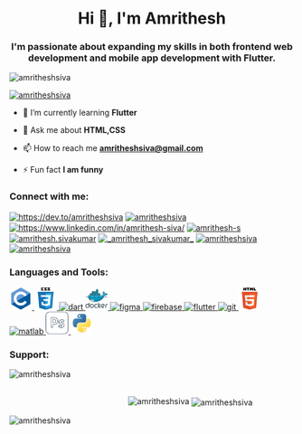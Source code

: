 <h1 align="center">Hi 👋, I'm Amrithesh</h1>
<h3 align="center">I'm passionate about expanding my skills in both frontend web development and mobile app development with Flutter.</h3>

<p align="left"> <img src="https://komarev.com/ghpvc/?username=amritheshsiva&label=Profile%20views&color=0e75b6&style=flat" alt="amritheshsiva" /> </p>


<p align="left"> <a href="https://twitter.com/amritheshsiva" target="blank"><img src="https://img.shields.io/twitter/follow/amritheshsiva?logo=twitter&style=for-the-badge" alt="amritheshsiva" /></a> </p>

- 🌱 I’m currently learning **Flutter**

- 💬 Ask me about **HTML,CSS**

- 📫 How to reach me **amritheshsiva@gmail.com**

- ⚡ Fun fact **I am funny**

<h3 align="left">Connect with me:</h3>
<p align="left">
<a href="https://dev.to/https://dev.to/amritheshsiva" target="blank"><img align="center" src="https://raw.githubusercontent.com/rahuldkjain/github-profile-readme-generator/master/src/images/icons/Social/devto.svg" alt="https://dev.to/amritheshsiva" height="30" width="40" /></a>
<a href="https://twitter.com/amritheshsiva" target="blank"><img align="center" src="https://raw.githubusercontent.com/rahuldkjain/github-profile-readme-generator/master/src/images/icons/Social/twitter.svg" alt="amritheshsiva" height="30" width="40" /></a>
<a href="https://linkedin.com/in/https://www.linkedin.com/in/amrithesh-siva/" target="blank"><img align="center" src="https://raw.githubusercontent.com/rahuldkjain/github-profile-readme-generator/master/src/images/icons/Social/linked-in-alt.svg" alt="https://www.linkedin.com/in/amrithesh-siva/" height="30" width="40" /></a>
<a href="https://stackoverflow.com/users/amrithesh-s" target="blank"><img align="center" src="https://raw.githubusercontent.com/rahuldkjain/github-profile-readme-generator/master/src/images/icons/Social/stack-overflow.svg" alt="amrithesh-s" height="30" width="40" /></a>
<a href="https://fb.com/amrithesh.sivakumar" target="blank"><img align="center" src="https://raw.githubusercontent.com/rahuldkjain/github-profile-readme-generator/master/src/images/icons/Social/facebook.svg" alt="amrithesh.sivakumar" height="30" width="40" /></a>
<a href="https://instagram.com/_amrithesh_sivakumar_" target="blank"><img align="center" src="https://raw.githubusercontent.com/rahuldkjain/github-profile-readme-generator/master/src/images/icons/Social/instagram.svg" alt="_amrithesh_sivakumar_" height="30" width="40" /></a>
<a href="https://www.hackerrank.com/amritheshsiva" target="blank"><img align="center" src="https://raw.githubusercontent.com/rahuldkjain/github-profile-readme-generator/master/src/images/icons/Social/hackerrank.svg" alt="amritheshsiva" height="30" width="40" /></a>
<a href="https://www.leetcode.com/amritheshsiva" target="blank"><img align="center" src="https://raw.githubusercontent.com/rahuldkjain/github-profile-readme-generator/master/src/images/icons/Social/leet-code.svg" alt="amritheshsiva" height="30" width="40" /></a>
</p>

<h3 align="left">Languages and Tools:</h3>
<p align="left"> <a href="https://www.cprogramming.com/" target="_blank" rel="noreferrer"> <img src="https://raw.githubusercontent.com/devicons/devicon/master/icons/c/c-original.svg" alt="c" width="40" height="40"/> </a> <a href="https://www.w3schools.com/css/" target="_blank" rel="noreferrer"> <img src="https://raw.githubusercontent.com/devicons/devicon/master/icons/css3/css3-original-wordmark.svg" alt="css3" width="40" height="40"/> </a> <a href="https://dart.dev" target="_blank" rel="noreferrer"> <img src="https://www.vectorlogo.zone/logos/dartlang/dartlang-icon.svg" alt="dart" width="40" height="40"/> </a> <a href="https://www.docker.com/" target="_blank" rel="noreferrer"> <img src="https://raw.githubusercontent.com/devicons/devicon/master/icons/docker/docker-original-wordmark.svg" alt="docker" width="40" height="40"/> </a> <a href="https://www.figma.com/" target="_blank" rel="noreferrer"> <img src="https://www.vectorlogo.zone/logos/figma/figma-icon.svg" alt="figma" width="40" height="40"/> </a> <a href="https://firebase.google.com/" target="_blank" rel="noreferrer"> <img src="https://www.vectorlogo.zone/logos/firebase/firebase-icon.svg" alt="firebase" width="40" height="40"/> </a> <a href="https://flutter.dev" target="_blank" rel="noreferrer"> <img src="https://www.vectorlogo.zone/logos/flutterio/flutterio-icon.svg" alt="flutter" width="40" height="40"/> </a> <a href="https://git-scm.com/" target="_blank" rel="noreferrer"> <img src="https://www.vectorlogo.zone/logos/git-scm/git-scm-icon.svg" alt="git" width="40" height="40"/> </a> <a href="https://www.w3.org/html/" target="_blank" rel="noreferrer"> <img src="https://raw.githubusercontent.com/devicons/devicon/master/icons/html5/html5-original-wordmark.svg" alt="html5" width="40" height="40"/> </a> <a href="https://www.mathworks.com/" target="_blank" rel="noreferrer"> <img src="https://upload.wikimedia.org/wikipedia/commons/2/21/Matlab_Logo.png" alt="matlab" width="40" height="40"/> </a> <a href="https://www.photoshop.com/en" target="_blank" rel="noreferrer"> <img src="https://raw.githubusercontent.com/devicons/devicon/master/icons/photoshop/photoshop-line.svg" alt="photoshop" width="40" height="40"/> </a> <a href="https://www.python.org" target="_blank" rel="noreferrer"> <img src="https://raw.githubusercontent.com/devicons/devicon/master/icons/python/python-original.svg" alt="python" width="40" height="40"/> </a> </p>

<h3 align="left">Support:</h3>
<p><a href="https://ko-fi.com/amritheshsiva"> <img align="left" src="https://cdn.ko-fi.com/cdn/kofi3.png?v=3" height="50" width="210" alt="amritheshsiva" /></a></p><br><br>

<p><img align="left" src="https://github-readme-stats.vercel.app/api/top-langs?username=amritheshsiva&show_icons=true&locale=en&layout=compact" alt="amritheshsiva" /></p>

<p>&nbsp;<img align="center" src="https://github-readme-stats.vercel.app/api?username=amritheshsiva&show_icons=true&locale=en" alt="amritheshsiva" /></p>

<p><img align="center" src="https://github-readme-streak-stats.herokuapp.com/?user=amritheshsiva&" alt="amritheshsiva" /></p>
